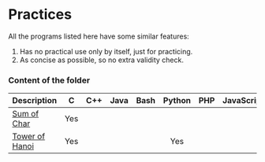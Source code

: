 # Practices

All the programs listed here have some similar features:  
1. Has no practical use only by itself, just for practicing.  
2. As concise as possible, so no extra validity check.

### Content of the folder

|Description                       |C  |C++|Java|Bash|Python|PHP|JavaScript|
|----------------------------------|:-:|:-:|:--:|:--:|:----:|:-:|:--------:|
|[Sum of Char](./sum_of_char)      |Yes|   |    |    |      |   |          |
|[Tower of Hanoi](./tower_of_hanoi)|Yes|   |    |    |Yes   |   |          |
